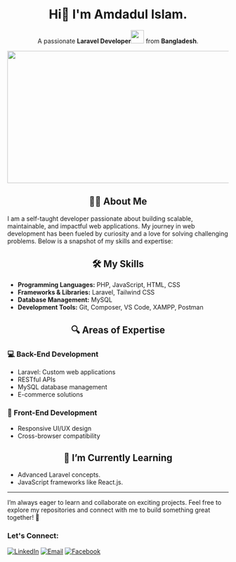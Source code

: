 <div align="center">
  
# Hi👋 I'm Amdadul Islam.
A passionate **Laravel Developer**<img src="https://media.giphy.com/media/WUlplcMpOCEmTGBtBW/giphy.gif" width="30"> from **Bangladesh**. 
</div>
<div align="center">
  <img src="https://media.giphy.com/media/dWesBcTLavkZuG35MI/giphy.gif" width="600" height="300"/>
</div>

<div align="center">
  
## :man_technologist: About Me

</div>

I am a self-taught developer passionate about building scalable, maintainable, and impactful web applications. My journey in web development has been fueled by curiosity and a love for solving challenging problems. Below is a snapshot of my skills and expertise:

<div align="center">
  
## 🛠️ My Skills

</div>

- **Programming Languages:** PHP, JavaScript, HTML, CSS
- **Frameworks & Libraries:** Laravel, Tailwind CSS
- **Database Management:** MySQL
- **Development Tools:** Git, Composer, VS Code, XAMPP, Postman

<div align="center">
  
## 🔍 Areas of Expertise

</div>

### 💻 Back-End Development
- Laravel: Custom web applications
- RESTful APIs
- MySQL database management
- E-commerce solutions

### 🎨 Front-End Development
- Responsive UI/UX design
- Cross-browser compatibility

<div align="center">
  
## 🌱 I’m Currently Learning

</div>

- Advanced Laravel concepts.
- JavaScript frameworks like React.js.

---
I’m always eager to learn and collaborate on exciting projects. Feel free to explore my repositories and connect with me to build something great together! 🚀

### Let's Connect:   
[![LinkedIn](https://img.shields.io/badge/LinkedIn-connect-blue)](https://www.linkedin.com/in/amdadul-islam-bd/)  [![Email](https://img.shields.io/badge/Email-contact-blue)](mailto:emdadctg92@gmail.com) [![Facebook](https://img.shields.io/badge/Facebook-connect-blue)](https://www.facebook.com/eialam/)
